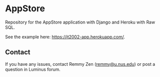 # AppStore

Repository for the AppStore application with Django and Heroku with Raw SQL.

See the example here: https://it2002-app.herokuapp.com/.

## Contact
If you have any issues, contact Remmy Zen (remmy@u.nus.edu) or post a question in Luminus forum.
